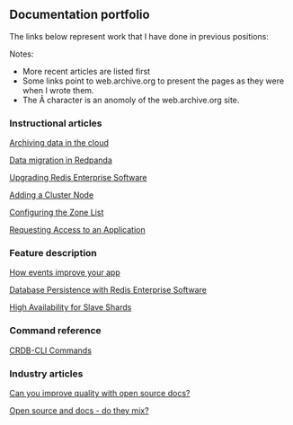## Documentation portfolio

The links below represent work that I have done in previous positions:

Notes:

- More recent articles are listed first
- Some links point to web.archive.org to present the pages as they were when I wrote them.
- The Â character is an anomoly of the web.archive.org site.

### Instructional articles

[Archiving data in the cloud](https://vectorized.io/docs/data-archiving)

[Data migration in Redpanda](https://vectorized.io/docs/data-migration)

[Upgrading Redis Enterprise Software](https://web.archive.org/web/20210121051848/https://docs.redislabs.com/latest/rs/installing-upgrading/upgrading/)

[Adding a Cluster Node](https://web.archive.org/web/20210121042733/https://docs.redislabs.com/latest/rs/administering/adding-node/)

[Configuring the Zone List](https://forum.tufin.com/support/kc/R19-1/3402.htm)

[Requesting Access to an Application](https://forum.tufin.com/support/kc/R19-1/request_app_access.htm)

### Feature description

[How events improve your app](https://vectorized.io/docs/intro-to-events)

[Database Persistence with Redis Enterprise Software](https://web.archive.org/web/20210121062703/https://docs.redislabs.com/latest/rs/concepts/data-access/persistence/)

[High Availability for Slave Shards](https://web.archive.org/web/20210121062420/https://docs.redislabs.com/latest/rs/administering/database-operations/slave-ha/)

### Command reference

[CRDB-CLI Commands](https://web.archive.org/web/20210124083622/https://docs.redislabs.com/latest/rs/references/crdb-cli-reference/)

### Industry articles

[Can you improve quality with open source docs?](https://drive.google.com/file/d/1ojXOiBUpS63GpR_vcPN_va3jXUe_NKwg/view)

[Open source and docs - do they mix?](https://drive.google.com/file/d/1IyF0JZx6b8teFwdnN_Ile4LHcT0Z4FF1/view)
